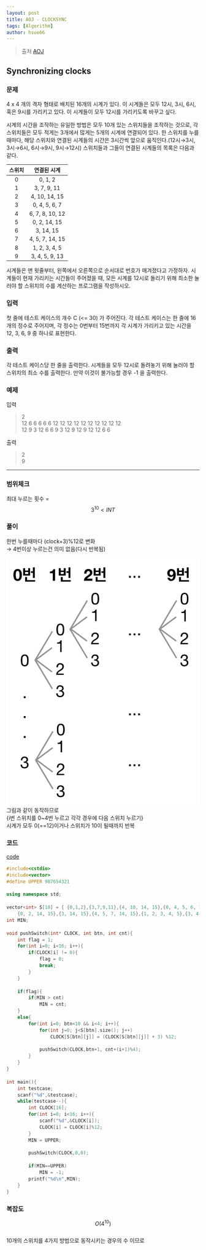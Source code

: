 ```yaml
---
layout: post
title: AOJ - CLOCKSYNC 
tags: [Algorithm]
author: hsue66 
---
```


> 출처 [AOJ](https://algospot.com/judge/problem/read/CLOCKSYNC)

Synchronizing clocks
--------------
### 문제
4 x 4 개의 격자 형태로 배치된 16개의 시계가 있다. 이 시계들은 모두 12시, 3시, 6시, 혹은 9시를 가리키고 있다. 이 시계들이 모두 12시를 가리키도록 바꾸고 싶다.

시계의 시간을 조작하는 유일한 방법은 모두 10개 있는 스위치들을 조작하는 것으로, 각 스위치들은 모두 적게는 3개에서 많게는 5개의 시계에 연결되어 있다. 한 스위치를 누를 때마다, 해당 스위치와 연결된 시계들의 시간은 3시간씩 앞으로 움직인다.(12시→3시, 3시→6시, 6시→9시, 9시→12시) 스위치들과 그들이 연결된 시계들의 목록은 다음과 같다.

|스위치| 연결된 시계|
|:---:|:---:|
| 0 | 0, 1, 2  |
| 1 | 3, 7, 9, 11|
| 2 |4, 10, 14, 15 |
| 3 |0, 4, 5, 6, 7 |
| 4 |6, 7, 8, 10, 12 |
| 5 | 0, 2, 14, 15 |
| 6 | 3, 14, 15 |
| 7 |4, 5, 7, 14, 15|
| 8 |1, 2, 3, 4, 5|
| 9 | 3, 4, 5, 9, 13 |

시계들은 맨 윗줄부터, 왼쪽에서 오른쪽으로 순서대로 번호가 매겨졌다고 가정하자. 시계들이 현재 가리키는 시간들이 주어졌을 때, 모든 시계를 12시로 돌리기 위해 최소한 눌러야 할 스위치의 수를 계산하는 프로그램을 작성하시오.
### 입력
첫 줄에 테스트 케이스의 개수 C (<= 30) 가 주어진다. 
각 테스트 케이스는 한 줄에 16개의 정수로 주어지며, 각 정수는 0번부터 15번까지 각 시계가 가리키고 있는 시간을 12, 3, 6, 9 중 하나로 표현한다.
### 출력
각 테스트 케이스당 한 줄을 출력한다. 시계들을 모두 12시로 돌려놓기 위해 눌러야 할 스위치의 최소 수를 출력한다. 만약 이것이 불가능할 경우 -1 을 출력한다.
### 예제
입력  
> 2  
12 6 6 6 6 6 12 12 12 12 12 12 12 12 12 12   
12 9 3 12 6 6 9 3 12 9 12 9 12 12 6 6  

출력  
> 2  
9

* * *
### 범위체크
최대 누르는 횟수 = $$3^{10} < INT$$
### 풀이
한번 누를때마다 (clock+3)%12로 변화  
→ 4번이상 누르는건 의미 없음(다시 반복됨)  

![동작예시](/assets/img/postimg/aojC.png)
그림과 같이 동작하므로  
{i번 스위치를 0~4번 누르고 각각 경우에 다음 스위치 누르기}  
시계가 모두 0(==12)이거나 스위치가 10이 될때까지 반복  

### 코드
[code](https://github.com/Hsue66/Algo/blob/master/CLOCKSYNC/nClockSync.cpp)
```cpp
#include<cstdio>
#include<vector>
#define UPPER 987654321

using namespace std;

vector<int> S[10] = { {0,1,2},{3,7,9,11},{4, 10, 14, 15},{0, 4, 5, 6, 7},{6, 7, 8, 10, 12},  
	{0, 2, 14, 15},{3, 14, 15},{4, 5, 7, 14, 15},{1, 2, 3, 4, 5},{3, 4, 5, 9, 13} };
int MIN;

void pushSwitch(int* CLOCK, int btn, int cnt){
	int flag = 1;
	for(int i=0; i<16; i++){
		if(CLOCK[i] != 0){
			flag = 0;
			break;
		}
	}

	if(flag){
		if(MIN > cnt)
			MIN = cnt;
	}
	else{
		for(int i=0; btn<10 && i<4; i++){
			for(int j=0; j<S[btn].size(); j++)
				CLOCK[S[btn][j]] = (CLOCK[S[btn][j]] + 3) %12;

			pushSwitch(CLOCK,btn+1, cnt+(i+1)%4);		
		}
	}
}

int main(){
	int testcase;
	scanf("%d",&testcase);
	while(testcase--){
		int CLOCK[16];
		for(int i=0; i<16; i++){
			scanf("%d",&CLOCK[i]);
			CLOCK[i] = CLOCK[i]%12;
		}
		MIN = UPPER;	
	
		pushSwitch(CLOCK,0,0);
		
		if(MIN==UPPER)
			MIN = -1;
		printf("%d\n",MIN);
	}
}
```
### 복잡도
$$O(4^{10})$$  
10개의 스위치를 4가지 방법으로 동작시키는 경우의 수 이므로

